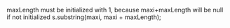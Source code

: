 maxLength must be initialized with 1, because maxi+maxLength will be null if not initialized
s.substring(maxi, maxi + maxLength);